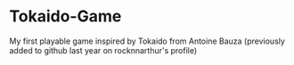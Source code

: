 # Tokaido-Game
My first playable game inspired by Tokaido from Antoine Bauza (previously added to github last year on rocknnarthur's profile)
